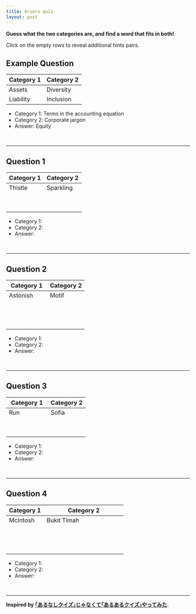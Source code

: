 ```yaml
---
title: Aruaru quiz
layout: post
---
```


<strong>Guess what the two categories are, and find a word that fits in both!</strong>

Click on the empty rows to reveal additional hints pairs.

## Example Question

| Category 1 | Category 2 |
| ---------- | ---------- |
| Assets     | Diversity  |
| Liability  | Inclusion  |

* Category 1: Terms in the accounting equation
* Category 2: Corporate jargon
* Answer: Equity

<br>
<hr>

## Question 1

<table>
  <thead>
  <tr><th>Category 1</th><th>Category 2</th></tr>
  </thead>
  <tbody>
  <tr><td>Thistle</td><td>Sparkling</td></tr>
  <tr style="opacity:0" onClick="toggle(this)"><td>Shamrock</td><td>White</td></tr>
  <tr style="opacity:0" onClick="toggle(this)"><td>Daffodil</td><td>Red</td></tr>
  </tbody>
</table>

<ul>
  <li>Category 1:<span style="opacity:0" onClick="toggle(this)"> National flowers of the UK's constituent countries</span></li>
  <li>Category 2:<span style="opacity:0" onClick="toggle(this)"> Types of wine</span></li>
  <li>Answer:<span style="opacity:0" onClick="toggle(this)"> Rose</span></li>
</ul>

<br>
<hr>

## Question 2

<table>
  <thead>
  <tr><th>Category 1</th><th>Category 2</th></tr>
  </thead>
  <tbody>
  <tr><td>Astonish</td><td>Motif</td></tr>
  <tr style="opacity:0" onClick="toggle(this)"><td>Shadow Ball</td><td>Melody</td></tr>
  <tr style="opacity:0" onClick="toggle(this)"><td>Confuse Ray</td><td>Movement</td></tr>
  <tr style="opacity:0" onClick="toggle(this)"><td>Curse</td><td>Riff</td></tr>
  </tbody>
</table>

<ul>
  <li>Category 1:<span style="opacity:0" onClick="toggle(this)"> Pokemon ghost type moves</span></li>
  <li>Category 2:<span style="opacity:0" onClick="toggle(this)"> Musical forms and development</span></li>
  <li>Answer:<span style="opacity:0" onClick="toggle(this)"> Lick</span></li>
</ul>

<br>
<hr>

## Question 3

<table>
  <thead>
  <tr><th>Category 1</th><th>Category 2</th></tr>
  </thead>
  <tbody>
  <tr><td>Run</td><td>Sofia</td></tr>
  <tr style="opacity:0" onClick="toggle(this)"><td>Nugget</td><td>Bucharest</td></tr>
  <tr style="opacity:0" onClick="toggle(this)"><td>Tikka masala</td><td>Warsaw</td></tr>
  </tbody>
</table>

<ul>
  <li>Category 1:<span style="opacity:0" onClick="toggle(this)"> Chicken - </span></li>
  <li>Category 2:<span style="opacity:0" onClick="toggle(this)"> Eastern European capitals</span></li>
  <li>Answer:<span style="opacity:0" onClick="toggle(this)"> Kyiv</span></li>
</ul>

<br>
<hr>

## Question 4

<table>
  <thead>
  <tr><th>Category 1</th><th>Category 2</th></tr>
  </thead>
  <tbody>
  <tr><td>McIntosh</td><td>Bukit Timah</td></tr>
  <tr style="opacity:0" onClick="toggle(this)"><td>Gala</td><td>Kilimanjaro</td></tr>
  <tr style="opacity:0" onClick="toggle(this)"><td>Pink Lady</td><td>Ben Nevis</td></tr>
  <tr style="opacity:0" onClick="toggle(this)"><td>Honeycrisp</td><td>Mont Blanc / Monte Bianco</td></tr>
  </tbody>
</table>

<ul>
  <li>Category 1:<span style="opacity:0" onClick="toggle(this)"> Apple varieties </span></li>
  <li>Category 2:<span style="opacity:0" onClick="toggle(this)"> Highest mountains of countries</span></li>
  <li>Answer:<span style="opacity:0" onClick="toggle(this)"> Fuji</span></li>
</ul>

<br>
<hr>

<strong>Inspired by <a href="https://www.youtube.com/watch?v=bHkQo_YqP40">｢あるなしクイズ｣じゃなくて｢あるあるクイズ｣やってみた</a>.

<script type="text/javascript">
  function toggle(row){
    row.style.opacity = (row.style.opacity === "1" ? "0" : "1")
  }
</script>

